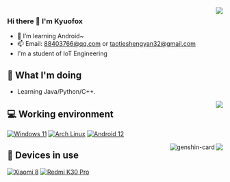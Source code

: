 <img align="right" src="https://github-readme-stats.vercel.app/api?username=KyuoFoxHuyu&hide=issues&show_icons=true&include_all_commits=true&theme=vue&count_private=true" />

### Hi there 👋 I'm Kyuofox
- 🌱 I’m learning Android~
- 📫 Email: 88403766@qq.com or taotieshengyan32@gmail.com
- I'm a student of IoT Engineering

## 🤔 What I'm doing
 - Learning Java/Python/C++.

<img align="right" src="https://github-readme-stats.vercel.app/api/top-langs/?username=KyuoFoxHuyu&layout=compact&theme=vue" />

## 💻 Working environment
[![Windows 11](https://img.shields.io/badge/Windows%2011-00adef?style=flat-square&logo=windows&logoColor=ffffff)](https://www.microsoft.com/en-us/windows/windows-11)
[![Arch Linux](https://img.shields.io/badge/Arch%20Linux-1793d0?style=flat-square&logo=arch-linux&logoColor=ffffff)](https://archlinux.org)
[![Android 12](https://img.shields.io/badge/Android%2012-3ddc84?style=flat-square&logo=android&logoColor=ffffff)](https://www.android.com/android-12/)

<img align="right" src="https://genshin-card.getloli.com/42/151216346.png" />
<img align="right" src="https://genshin-card.getloli.com/rand/151216346.png" alt="genshin-card" />

## 📱 Devices in use
[![Xiaomi 8](https://img.shields.io/badge/Xiaomi%208%20-fd4900?style=flat-square&logo=xiaomi&logoColor=ffffff)](https://www.mi.com/global/mi-8/)
[![Redmi K30 Pro](https://img.shields.io/badge/Redmi%20K30%20Pro-fd4900?style=flat-square&logo=xiaomi&logoColor=ffffff)](https://www.po.co/global/poco-f2-pro/)

